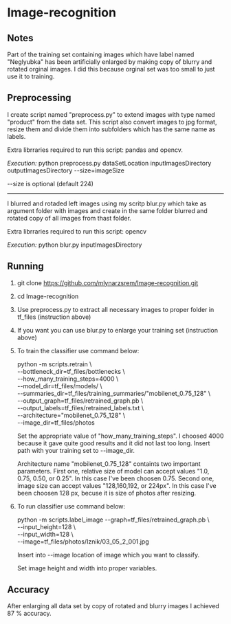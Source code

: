 # Image-recognition

## Notes

Part of the training set containing images which have label named "Neglyubka" has been artificially enlarged 
by making copy of blurry and rotated orginal images. I did this because orginal set was too small to just use it to training.

## Preprocessing

I create script named "preprocess.py" to extend images with type named "product" from the data set.
This script also convert images to jpg format, resize them and divide them into subfolders which has the same name as labels.

Extra librraries required to run this script: pandas and opencv.

*Execution:*
python preprocess.py dataSetLocation inputImagesDirectory outputImagesDirectory --size=imageSize

--size is optional (default 224)

---

I blurred and rotaded left images using my scritp blur.py which take as argument folder with images and create in the same folder blurred and rotated copy of all images from thast folder.

Extra librraries required to run this script: opencv

*Execution:*
python blur.py inputImagesDirectory

## Running

1.  git clone https://github.com/mlynarzsrem/Image-recognition.git

2. cd Image-recognition

3. Use preprocess.py to extract all necessary images to proper folder in tf_files (instruction above)

4.  If you want you can use blur.py to enlarge your training set (instruction above)

5. To train the classifier use command below:

    python -m scripts.retrain \\ <br />
      --bottleneck_dir=tf_files/bottlenecks \\ <br />
      --how_many_training_steps=4000 \\ <br />
      --model_dir=tf_files/models/ \\ <br />
      --summaries_dir=tf_files/training_summaries/"mobilenet_0.75_128" \\<br />
      --output_graph=tf_files/retrained_graph.pb \\<br />
      --output_labels=tf_files/retrained_labels.txt \\<br />
      --architecture="mobilenet_0.75_128" \\<br />
      --image_dir=tf_files/photos


     Set the appropriate value of "how_many_training_steps". I choosed 4000 because it gave quite good results and it did not last too long.
    Insert path with your training set to --image_dir.

    Architecture name "mobilenet_0.75_128" containts two important parameters. First one, relative size of model can accept values "1.0, 0.75, 0.50, or 0.25". In this case I've been choosen 0.75. Second one, image size can accept values "128,160,192, or 224px". In this case I've been choosen 128 px, becuse it is size of photos after resizing.

6. To run classifier use command below:

    python -m scripts.label_image --graph=tf_files/retrained_graph.pb \\ <br />
    --input_height=128 \\ <br />
    --input_width=128 \\ <br />
    --image=tf_files/photos/Iznik/03_05_2_001.jpg

    Insert into --image location of image which you want to classify.

    Set image height and width into proper variables.

## Accuracy

After enlarging all data set by copy of rotated and blurry images I achieved 87 % accuracy.      